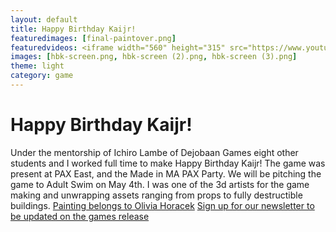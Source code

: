```yaml
---
layout: default
title: Happy Birthday Kaijr!
featuredimages: [final-paintover.png]
featuredvideos: <iframe width="560" height="315" src="https://www.youtube.com/embed/mgxDuZaSL1c" frameborder="0" allowfullscreen></iframe>
images: [hbk-screen.png, hbk-screen (2).png, hbk-screen (3).png]
theme: light
category: game
---
```


# Happy Birthday Kaijr!

Under the mentorship of Ichiro Lambe of Dejobaan Games eight other students and I worked full time to make Happy Birthday Kaijr! The game was present at PAX East, and the Made in MA PAX Party. We will be pitching the game to Adult Swim on May 4th. I was one of the 3d artists for the game making and unwrapping assets ranging from props to fully destructible buildings. [Painting belongs to Olivia Horacek](https://roselinath.artstation.com/) [Sign up for our newsletter to be updated on the games release](http://kaiju.zone/)
